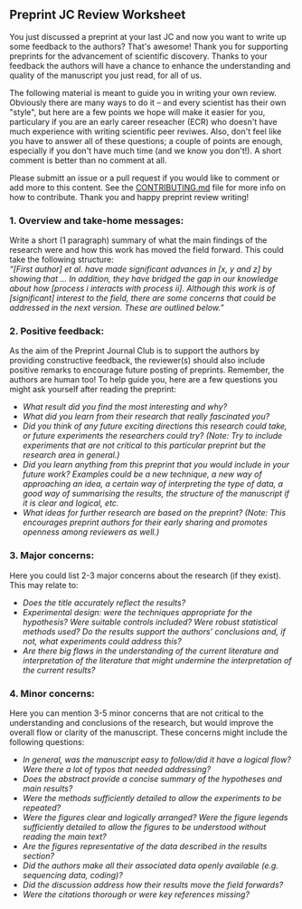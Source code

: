 ## Preprint JC Review Worksheet

You just discussed a preprint at your last JC and now you want to write up some feedback to the authors? That's awesome! Thank you for 
supporting preprints for the advancement of scientific discovery. Thanks to your feedback the authors will have a chance to enhance the
understanding and quality of the manuscript you just read, for all of us.  

The following material is meant to guide you in writing your own review. Obviously there are many ways to do it – and every scientist has their own "style", but here are a few points we hope will make it easier for you, particulary if you are an early career reseacher (ECR) who doesn't have much experience with writing scientific peer reviwes. Also, don't feel like you have to answer all of these questions; a couple of points are enough, especially if you don't have much time (and we know you don't!). A short comment is better than no comment at all. 

Please submitt an issue or a pull request if you would like to comment or add more to this content. See the 
[CONTRIBUTING.md](https://github.com/SamanthaHindle/preprint_JournalClub/blob/master/CONTRIBUTING.md) file for more info on how to 
contribute. Thank you and happy preprint review writing!

### 1. Overview and take-home messages:   

Write a short (1 paragraph) summary of what the main findings of the research were and how this work has moved the field forward. 
This could take the following structure:  
*“[First author] et al. have made significant advances in [x, y and z] by showing that … In addition, they have bridged the gap in 
our knowledge about how [process i interacts with process ii]. Although this work is of [significant] interest to the field, there 
are some concerns that could be addressed in the next version. These are outlined below.”*  

### 2. Positive feedback:  

As the aim of the Preprint Journal Club is to support the authors by providing constructive feedback, the reviewer(s) should also 
include positive remarks to encourage future posting of preprints. Remember, the authors are human too! To help guide you, here are 
a few questions you might ask yourself after reading the preprint:
* *What result did you find the most interesting and why?*
* *What did you learn from their research that really fascinated you?*
* *Did you think of any future exciting directions this research could take, or future experiments the researchers could try? 
(Note: Try to include experiments that are not critical to this particular preprint but the research area in general.)*
* *Did you learn anything from this preprint that you would include in your future work? Examples could be a new technique, 
a new way of approaching an idea, a certain way of interpreting the type of data, a good way of summarising the results, the 
structure of the manuscript if it is clear and logical, etc.*
* *What ideas for further research are based on the preprint? (Note: This encourages preprint authors for their early sharing and 
promotes openness among reviewers as well.)*

### 3. Major concerns:  

Here you could list 2-3 major concerns about the research (if they exist). This may relate to:  
* *Does the title accurately reflect the results?*
* *Experimental design: were the techniques appropriate for the hypothesis? Were suitable controls included? Were robust statistical 
methods used? Do the results support the authors’ conclusions and, if not, what experiments could address this?*
* *Are there big flaws in the understanding of the current literature and interpretation of the literature that might undermine 
the interpretation of the current results?*

### 4. Minor concerns:  

Here you can mention 3-5 minor concerns that are not critical to the understanding and conclusions of the research, but would improve 
the overall flow or clarity of the manuscript. These concerns might include the following questions:  
* *In general, was the manuscript easy to follow/did it have a logical flow? Were there a lot of typos that needed addressing?*
* *Does the abstract provide a concise summary of the hypotheses and main results?*
* *Were the methods sufficiently detailed to allow the experiments to be repeated?*
* *Were the figures clear and logically arranged? Were the figure legends sufficiently detailed to allow the figures to be 
understood without reading the main text?*
* *Are the figures representative of the data described in the results section?*
* *Did the authors make all their associated data openly available (e.g. sequencing data, coding)?*
* *Did the discussion address how their results move the field forwards?*
* *Were the citations thorough or were key references missing?*
 
 
 

